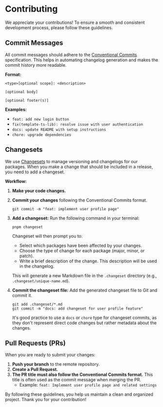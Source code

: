 # Contributing

We appreciate your contributions! To ensure a smooth and consistent development process, please follow these guidelines.

## Commit Messages

All commit messages should adhere to the [Conventional Commits](https://www.conventionalcommits.org/) specification. This helps in automating changelog generation and makes the commit history more readable.

**Format:**

```text
<type>[optional scope]: <description>

[optional body]

[optional footer(s)]
```

**Examples:**

- `feat: add new login button`
- `fix(template-ts-lib): resolve issue with user authentication`
- `docs: update README with setup instructions`
- `chore: upgrade dependencies`

## Changesets

We use [Changesets](https://github.com/changesets/changesets) to manage versioning and changelogs for our packages. When you make a change that should be included in a release, you need to add a changeset.

**Workflow:**

1. **Make your code changes.**
2. **Commit your changes** following the Conventional Commits format.

   ```shell
   git commit -m "feat: implement user profile page"
   ```

3. **Add a changeset:**
   Run the following command in your terminal:

   ```shell
   pnpm changeset
   ```

   Changeset will then prompt you to:

   - Select which packages have been affected by your changes.
   - Choose the type of change for each package (major, minor, or patch).
   - Write a brief description of the change. This description will be used in the changelog.

   This will generate a new Markdown file in the `.changeset` directory (e.g., `.changeset/unique-name.md`).

4. **Commit the changeset file:**
   Add the generated changeset file to Git and commit it.

   ```shell
   git add .changeset/*.md
   git commit -m "docs: add changeset for user profile feature"
   ```

   It's good practice to use a `docs` or `chore` type for changeset commits, as they don't represent direct code changes but rather metadata about the changes.

## Pull Requests (PRs)

When you are ready to submit your changes:

1. **Push your branch** to the remote repository.
2. **Create a Pull Request.**
3. **The PR title must also follow the Conventional Commits format.** This title is often used as the commit message when merging the PR.
   - Example: `feat: Implement user profile page and related settings`

By following these guidelines, you help us maintain a clean and organized project. Thank you for your contribution!

